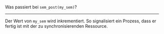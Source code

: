 Was passiert bei ``sem_post(my_sem)``?

---
Der Wert von ``my_sem`` wird inkrementiert. So signalisiert ein Prozess, dass er fertig ist mit der zu synchronisierenden Ressource.